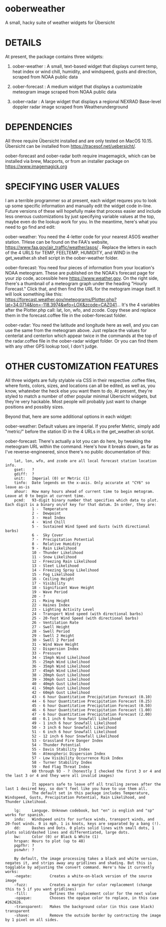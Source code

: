 # ooberweather
A small, hacky suite of weather widgets for Übersicht

# DETAILS
At present, the package contains three widgets:

1. oober-weather : A small, text-based widget that displays current temp, heat index or wind chill, humidity, and windspeed, gusts and direction, scraped from NOAA public data

2. oober-forecast : A medium widget that displays a customizable meteogram image scraped from NOAA public data

3. oober-radar : A large widget that displays a regional NEXRAD Base-level doppler radar image scraped from Weatherunderground

# DEPENDENCIES
All three require Übersicht installed and are only tested on MacOS 10.15. Übersicht can be installed from https://tracesof.net/uebersicht/. 

oober-forecast and oober-radar both require imagemagick, which can be installed via brew, Macports, or from an installer package on https://www.imagemagick.org

# SPECIFYING USER VALUES
I am a terrible programmer so at present, each widget requres you to look up some specific information and manually edit the widget code in-line. Future versions of these will hopefully make that process easier and include less onerous customizations by just specifying variable values at the top, maybe even do the lookup work for you. In the meantime, here's what you need to go find and edit:

oober-weather: You need the 4-letter code for your nearest ASOS weather station. THese can be found on the FAA's website, https://www.faa.gov/air_traffic/weather/asos/ . Replace the letters in each of the 4 URLS for TEMP, FEELTEMP, HUMIDITY, and WIND in the get_weather.sh shell script in the oober-weather folder. 

oober-forecast: You need four pieces of information from your location's NOAA meteogram. These are published on the NOAA's forecast page for your zip code, accessible here https://www.weather.gov. On the right side, there's a thumbnail of a meteogram graph under the heading "Hourly Forecast." Click that, and then find the URL for the metogram image itself. It will look something like this: https://forecast.weather.gov/meteograms/Plotter.php?lat=34.0714&lon=-118.3974&wfo=LOX&zcode=CAZ041... It's the 4 variables after the Plotter.php call: lat, lon, wfo, and zcode. Copy these and replace them in the  forecast.coffee file in the oober-forecast folder. 

oober-radar: You need the latitude and longitude here as well, and you can use the same from the meteogram above. Just replace the values for centerlat and centerlon which appear twice in the commands at the top of the radar.coffee file in the oober-radar widget folder. Or you can find them with any other GPS lookup tool, I don't judge. 

# OTHER CUSTOMIZATION FEATURES

All three widgets are fully stylable via CSS in their respective .coffee files, where fonts, colors, sizes, and locations can all be edited, as well as, you know, whatevber the heck else you want them to do. At present, they're styled to match a number of other popular minimal Übersicht widgets, but they're very hackable. Most people will probably just want to change positions and possibly sizes. 

Beyond that, here are some additional options in each widget: 

oober-weather: Default values are imperial. If you prefer Metric, simply add "metric/" before the station ID in the 4 URLs in the get_weather.sh script.

oober-forecast: There's actually a lot you can do here, by tweaking the meteogram URL within the command. Here's how it breaks down, as far as I've reverse-engineered, since there's no public documentation of this:

        lat, lon, wfo, and zcode are all local forecast station location info. 
        gset:   ?
        gdiff:  ?
        unit:   Imperial (0) or Metric (1)
        tinfo:  Date legends on the x-axis. Only accurate at "CY6" so leave as-is
        ahour:  How many hours ahead of current time to begin metogram. Leave at 0 to begin at current time.
        pcmd:   93-digit binary number that specifies which data to plot. Each digit is a binary on/of key for that datum. In order, they are:
                1 -  Temperature
                2 -  Dewpoint
                3 -  Heat Index
                4 -  Wind Chill
                5 -  Sustained Wind Speed and Gusts (with directional barbs)
                6 -  Sky Cover
                7 -  Precipitation Potential
                8 -  Relative Humidity
                9 -  Rain Likelihood
                10 - Thunder Likelihood
                11 - Snow Likelihood
                12 - Freezing Rain Likelihood
                13 - Sleet Likelihood
                14 - Freezing Spray Likelihood
                15 - Fog Likelihood
                16 - Ceiling Height
                17 - Visibility
                18 - Significant Wave Height
                19 - Wave Period
                20 - ?
                21 - Mxing Height
                22 - Haines Index
                23 - Lighting Activity Level
                24 - Transport Wind speed (with directional barbs)
                25 - 20-foot Wind Speed (with directional barbs)
                26 - Ventilation Rate
                27 - Swell Height
                28 - Swell Period
                29 - Swell 2 Height
                30 - Swell 2 Period
                31 - Wind Wave Height
                32 - Dispersion Index
                33 - Pressure
                34 - 15mph Wind Likelihood
                35 - 25mph Wind Likelihood
                36 - 35mph Wind Likelihood
                37 - 45mph Wind Likelihood
                38 - 20mph Gust Likelihood
                39 - 30mph Gust Likelihood
                40 - 40mph Gust Likelihood
                41 - 50mph Gust Likelihood
                42 - 60mph Gust Likelihood
                43 - 6 hour Quantitative Precipitation Forecast (0.10)
                44 - 6 hour Quantitative Precipitation Forecast (0.25)
                45 - 6 hour Quantitative Precipitation Forecast (0.50)
                46 - 6 hour Quantitative Precipitation Forecast (1.00)
                47 - 6 hour Quantitative Precipitation Forecast (2.00)
                48 - 0.1 inch 6 hour Snowfall Likelihood
                49 - 1 inch 6 hour Snowfall Likelihood
                50 - 3 inch 6 hour Snowfall Likelihood
                51 - 6 inch 6 hour Snowfall Likelihood
                52 - 12 inch 6 hour Snowfall Likelihood
                53 - Grassland Fire Danger Index
                54 - Thunder Potential
                55 - Davis Stability Index
                56 - Atmospheric Dispersion Index
                57 - Low Visibility Occurrence Risk Index
                58 - Turner Stability Index
                59 - Red Flag Threat Index
                60 through 93 - ? (honestly I checked the first 3 or 4 and the last 3 or 4 and they were all invalid images)

                It appears safe to leave off all trailing zeroes after the last 1 desired key, so don't feel like you have to use them all. 
                The default set in this package includes Temperature, Windspeed, Gusts, Precipitation Potential, Rain Likelihood, and Thunder Likelihood.

        lg:     Languge. Unknown codebook, but "en" is english and "sp" works for spanish. 
        indu:   Windspeed units for surface winds, transport winds, and 20-foot winds. 0 is mph, 1 is knots, keys are separated by a bang (!).
        dd:     Dashes and Dots. 0 plots solid lines with small dots, 1 plots solid/dashed lines and differentiated, large dots.
        bw:     Color (0) or Black & White (1)
        hrspan: Hours to plot (up to 48)
        pqpfhr: ?
        psnwhr: ?

        By default, the image processing takes a black and white version, negates it, and strips away any gridlines and shading. But this is togglable by adjusting the convert command. Here's how it currently works:
        -negate:        Creates a white-on-black version of the source image
        -fuzz:          Creates a margin for color replacement (change this to 5 if you want gridlines)
        -fill:          Defines the replacement color for the next value
        -opaque:        Chooses the opaque color to replace, in this case #262626. 
        -transparent:   Makes the background color (in this case black) transparent
        -shave:         Remove the outside border by contracting the image by 1 pixel on all sides. 
        
        
        

